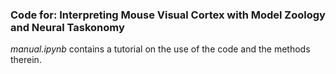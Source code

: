 ### Code for: Interpreting Mouse Visual Cortex with Model Zoology and Neural Taskonomy

*manual.ipynb* contains a tutorial on the use of the code and the methods therein.

